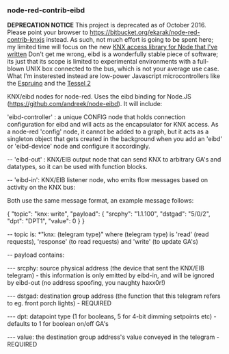 ### node-red-contrib-eibd

**DEPRECATION NOTICE**
This project is deprecated as of October 2016. Please point your browser to https://bitbucket.org/ekarak/node-red-contrib-knxjs instead. As such, not much effort is going to be spent here; my limited time will focus on the new [KNX access library for Node that I've written](https://bitbucket.org/ekarak/knx.js)
Don't get me wrong, eibd is a wonderfully stable piece of software; its just that its scope is limited to experimental environments with a full-blown UNIX box connected to the bus, which is not your average use case. What I'm insterested instead are low-power Javascript microcontrollers like the [Espruino](http://espruino.com/) and the [Tessel 2](https://tessel.io/)


KNX/eibd nodes for node-red. Uses the eibd binding for Node.JS (https://github.com/andreek/node-eibd). It will include:

'eibd-controller' : a unique CONFIG node that holds connection configuration for eibd and will acts as the encapsulator for KNX access. As a node-red 'config' node, it cannot be added to a graph, but it acts as a singleton object that gets created in the background when you add an 'eibd' or 'eibd-device' node and configure it accordingly.

-- 'eibd-out' : KNX/EIB output node that can send KNX to arbitrary GA's and datatypes, so it can be used with function blocks.

-- 'eibd-in': KNX/EIB listener node, who emits flow messages based on activity on the KNX bus:

Both use the same message format, an example message follows:

{ "topic": "knx: write", "payload": { "srcphy": "1.1.100", "dstgad": "5/0/2", "dpt": "DPT1", "value": 0 } }

 -- topic is: *"knx: (telegram type)" where (telegram type) is 'read' (read requests), 'response' (to read requests) and 'write' (to update GA's)

 -- payload contains:

 --- srcphy: source physical address (the device that sent the KNX/EIB telegram) - this information is only emitted by eibd-in, and will be ignored by eibd-out (no address spoofing, you naughty haxx0r!)

 --- dstgad: destination group address (the function that this telegram refers to eg. front porch lights) - REQUIRED

 --- dpt: datapoint type (1 for booleans, 5 for 4-bit dimming setpoints etc) - defaults to 1 for boolean on/off GA's

 --- value: the destination group address's value conveyed in the telegram - REQUIRED

